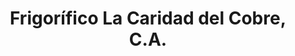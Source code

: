 ---
title: "Frigorífico La Caridad del Cobre, C.A."
url: /calabozo/frigorifico-la-caridad-del-cobre-c-a/
shop: Metzgerei
---